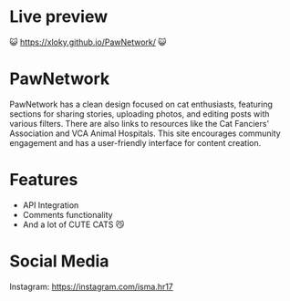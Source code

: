 
# Live preview
😺 https://xloky.github.io/PawNetwork/ 😺
# PawNetwork
PawNetwork has a clean design focused on cat enthusiasts, featuring sections for sharing stories, uploading photos, and editing posts with various filters. There are also links to resources like the Cat Fanciers' Association and VCA Animal Hospitals. This site encourages community engagement and has a user-friendly interface for content creation.
# Features
- API Integration
- Comments functionality
- And a lot of CUTE CATS 😼
# Social Media
Instagram: https://instagram.com/isma.hr17
